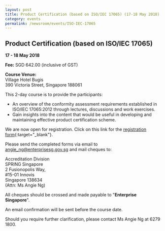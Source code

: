 ```yaml
---
layout: post
title: Product Certification (based on ISO/IEC 17065) (17-18 May 2018)
category: events
permalink: /newsroom/events/ISO-IEC-17065
---
```

## Product Certification (based on ISO/IEC 17065)
**17 - 18 May 2018**

**Fee:**  SGD 642.00 (inclusive of GST)
 
**Course Venue:**  
Village Hotel Bugis  
390 Victoria Street, Singapore 188061  
 
This 2-day course is to provide the participants:
* An overview of the conformity assessment requirements established in ISO/IEC 17065:2012 through lectures, discussions and work exercises.
* Gain insights into the content that would be useful in developing and maintaining effective product certification scheme.
 
We are now open for registration.  Click on this link for the [registration form](/files/events/Registration%20form%20(ISO_IEC17065)17-18%20May%202018-r1.docx){:target="_blank"}.

Please send the completed forms via email to [angie_ng@enterprisesg.gov.sg](mailto:angie_ng@enterprisesg.gov.sg) and mail cheques to:

Accreditation Division  
SPRING Singapore  
2 Fusionopolis Way,  
#15-01 Innovis  
Singapore 138634  
(Attn: Ms Angie Ng)

All cheques should be crossed and made payable to "**Enterprise Singapore**".   
 
An email confirmation will be sent before the course date.  
 
Should you require further clarification, please contact Ms Angie Ng at 6279 1800.
